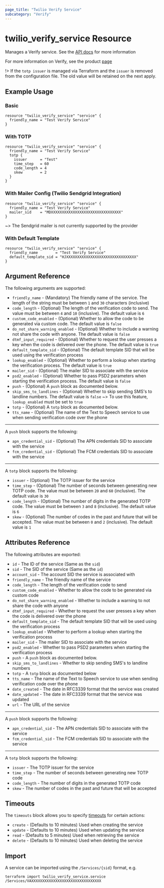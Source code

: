 ```yaml
---
page_title: "Twilio Verify Service"
subcategory: "Verify"
---
```


# twilio_verify_service Resource

Manages a Verify service. See the [API docs](https://www.twilio.com/docs/verify/api/service) for more information

For more information on Verify, see the product [page](https://www.twilio.com/verify)

!> If the `totp issuer` is managed via Terraform and the `issuer` is removed from the configuration file. The old value will be retained on the next apply.

## Example Usage

### Basic

```hcl
resource "twilio_verify_service" "service" {
  friendly_name = "Test Verify Service"
}
```

### With TOTP

```hcl
resource "twilio_verify_service" "service" {
  friendly_name = "Test Verify Service"
  totp {
    issuer      = "Test"
    time_step   = 60
    code_length = 4
    skew        = 2
  }
}
```

### With Mailer Config (Twilio Sendgrid Integration)

```hcl
resource "twilio_verify_service" "service" {
  friendly_name = "Test Verify Service"
  mailer_sid    = "MDXXXXXXXXXXXXXXXXXXXXXXXXXXXXXXXX"
}
```

~> The Sendgrid mailer is not currently supported by the provider

### With Default Template

```hcl
resource "twilio_verify_service" "service" {
  friendly_name        = "Test Verify Service"
  default_template_sid = "HJXXXXXXXXXXXXXXXXXXXXXXXXXXXXXXXX"
}
```

## Argument Reference

The following arguments are supported:

- `friendly_name` - (Mandatory) The friendly name of the service. The length of the string must be between `1` and `30` characters (inclusive)
- `code_length` - (Optional) The length of the verification code to send. The value must be between `4` and `10` (inclusive). The default value is `6`
- `custom_code_enabled` - (Optional) Whether to allow the code to be generated via custom code. The default value is `false`
- `do_not_share_warning_enabled` - (Optional) Whether to include a warning not share the code with anyone. The default value is `false`
- `dtmf_input_required` - (Optional) Whether to request the user presses a key when the code is delivered over the phone. The default value is `true`
- `default_template_sid` - (Optional) The default template SID that will be used using the verification process
- `lookup_enabled` - (Optional) Whether to perform a lookup when starting the verification process. The default value is `true`
- `mailer_sid` - (Optional) The mailer SID to associate with the service
- `psd2_enabled` - (Optional) Whether to pass PSD2 parameters when starting the verification process. The default value is `false`
- `push` - (Optional) A `push` block as documented below.
- `skip_sms_to_landlines` - (Optional) Whether to skip sending SMS's to landline numbers. The default value is `false`
  ~> To use this feature, `lookup_enabled` must be set to `true`
- `totp` - (Optional) A `totp` block as documented below.
- `tts_name` - (Optional) The name of the Text to Speech service to use when sending verification code over the phone

---

A `push` block supports the following:

- `apn_credential_sid` - (Optional) The APN credentials SID to associate with the service
- `fcm_credential_sid` - (Optional) The FCM credentials SID to associate with the service

---

A `totp` block supports the following:

- `issuer` - (Optional) The TOTP issuer for the service
- `time_step` - (Optional) The number of seconds between generating new TOTP code. The value must be between `20` and `60` (inclusive). The default value is `30`
- `code_length` - (Optional) The number of digits in the generated TOTP code. The value must be between `3` and `8` (inclusive). The default value is `6`
- `skew` - (Optional) The number of codes in the past and future that will be accepted. The value must be between `0` and `2` (inclusive). The default value is `1`

## Attributes Reference

The following attributes are exported:

- `id` - The ID of the service (Same as the `sid`)
- `sid` - The SID of the service (Same as the `id`)
- `account_sid` - The account SID the service is associated with
- `friendly_name` - The friendly name of the service
- `code_length` - The length of the verification code to send
- `custom_code_enabled` - Whether to allow the code to be generated via custom code
- `do_not_share_warning_enabled` - Whether to include a warning to not share the code with anyone
- `dtmf_input_required` - Whether to request the user presses a key when the code is delivered over the phone
- `default_template_sid` - The default template SID that will be used using the verification process
- `lookup_enabled` - Whether to perform a lookup when starting the verification process
- `mailer_sid` - The mailer SID to associate with the service
- `psd2_enabled` - Whether to pass PSD2 parameters when starting the verification process
- `push` - A `push` block as documented below.
- `skip_sms_to_landlines` - Whether to skip sending SMS's to landline numbers
- `totp` - A `totp` block as documented below
- `tts_name` - The name of the Text to Speech service to use when sending verification code over the phone
- `date_created` - The date in RFC3339 format that the service was created
- `date_updated` - The date in RFC3339 format that the service was updated
- `url` - The URL of the service

---

A `push` block supports the following:

- `apn_credential_sid` - The APN credentials SID to associate with the service
- `fcm_credential_sid` - The FCM credentials SID to associate with the service

---

A `totp` block supports the following:

- `issuer` - The TOTP issuer for the service
- `time_step` - The number of seconds between generating new TOTP code
- `code_length` - The number of digits in the generated TOTP code
- `skew` - The number of codes in the past and future that will be accepted

## Timeouts

The `timeouts` block allows you to specify [timeouts](https://www.terraform.io/docs/configuration/resources.html#timeouts) for certain actions:

- `create` - (Defaults to 10 minutes) Used when creating the service
- `update` - (Defaults to 10 minutes) Used when updating the service
- `read` - (Defaults to 5 minutes) Used when retrieving the service
- `delete` - (Defaults to 10 minutes) Used when deleting the service

## Import

A service can be imported using the `/Services/{sid}` format, e.g.

```shell
terraform import twilio_verify_service.service /Services/VAXXXXXXXXXXXXXXXXXXXXXXXXXXXXXXXX
```
